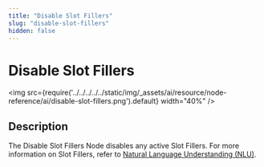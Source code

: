 ```yaml
---
title: "Disable Slot Fillers" 
slug: "disable-slot-fillers" 
hidden: false 
---
```


# Disable Slot Fillers

<img src={require('../../../../../static/img/_assets/ai/resource/node-reference/ai/disable-slot-fillers.png').default} width="40%" />

## Description

The Disable Slot Fillers Node disables any active Slot Fillers. For more information on Slot Fillers, refer to [Natural Language Understanding (NLU)](../../../empower/nlu/overview.md).